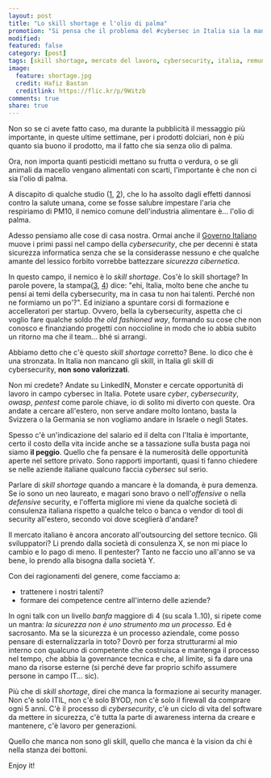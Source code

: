 ```yaml
---
layout: post
title: "Lo skill shortage e l'olio di palma"
promotion: "Si pensa che il problema del #cybersec in Italia sia la mancanza di skill. Siamo sicuri sia proprio così?"
modified: 
featured: false
category: [post]
tags: [skill shortage, mercato del lavoro, cybersecurity, italia, remunerazioni, skill, ambizioni, carriera]
image:
  feature: shortage.jpg
  credit: Hafiz Bastan
  creditlink: https://flic.kr/p/9Witzb
comments: true
share: true
---
```


Non so se ci avete fatto caso, ma durante la pubblicità il messaggio più
importante, in queste ultime settimane, per i prodotti dolciari, non è più
quanto sia buono il prodotto, ma il fatto che sia senza olio di palma.

Ora, non importa quanti pesticidi mettano su frutta o verdura, o se gli animali
da macello vengano alimentati con scarti, l'importante è che non ci sia l'olio
di palma.

A discapito di qualche studio
([1](http://www.airc.it/cancro/disinformazione/olio-di-palma-cancerogeno/),
[2](http://www.nature.com/articles/srep30502)), che lo ha assolto dagli effetti
dannosi contro la salute umana, come se fosse salubre impestare l'aria che
respiriamo di PM10, il nemico comune dell'industria alimentare è... l'olio di
palma.

Adesso pensiamo alle cose di casa nostra. Ormai anche il [Governo Italiano](http://www.sicurezzanazionale.gov.it/sisr.nsf/index.html)
muove i primi passi nel campo della _cybersecurity_, che per decenni è stata
sicurezza informatica senza che se la considerasse nessuno e che qualche amante
del lessico forbito vorrebbe battezzare _sicurezza cibernetica_.

In questo campo, il nemico è lo _skill shortage_. Cos'è lo skill shortage? In
parole povere, la
stampa([3](http://cybersecurity.startupitalia.eu/52552-20160729-cybersecurity-cercasi-esperti),
[4](http://www.repubblica.it/tecnologia/sicurezza/2016/09/29/news/cybersecurity_ottobre_e_il_mese_della_sicurezza_informatica-148781028/))
dice: "ehi, Italia, molto bene che anche tu pensi ai
temi della cybersecurity, ma in casa tu non hai talenti. Perché non ne formiamo
un po'?". Ed iniziano a spuntare corsi di formazione e accelleratori per
startup. Ovvero, bella la cybersecurity, aspetta che ci voglio fare qualche
soldo _the old fashioned way_, formando su cose che non conosco e finanziando
progetti con noccioline in modo che io abbia subito un ritorno ma che il
team... bhé si arrangi.

Abbiamo detto che c'è questo _skill shortage_ corretto? Bene. Io dico che è una
stronzata. In Italia non mancano gli skill, in Italia gli skill di
cybersecurity, **non sono valorizzati**.

Non mi credete? Andate su LinkedIN, Monster e cercate opportunità di lavoro in
campo cybersec in Italia. Potete usare _cyber_, _cybersecurity_, _owasp_,
_pentest_ come parole chiave, io di solito mi diverto con queste. Ora andate a
cercare all'estero, non serve andare molto lontano, basta la Svizzera o la
Germania se non vogliamo andare in Israele o negli States.

Spesso c'è un'indicazione del salario ed il delta con l'Italia è importante,
certo il costo della vita incide anche se a tassazione sulla busta paga noi
siamo **il peggio**. Quello che fa pensare è la numerosità delle opportunità
aperte nel settore privato. Sono rapporti importanti, quasi ti fanno chiedere
se nelle aziende italiane qualcuno faccia _cybersec_ sul serio.

Parlare di _skill shortage_ quando a mancare è la domanda, è pura demenza. Se
io sono un neo laureato, e magari sono bravo o nell'_offensive_ o nella
_defensive_ security, e l'offerta migliore mi viene da qualche società di
consulenza italiana rispetto a qualche telco o banca o vendor di tool di
security all'estero, secondo voi dove sceglierà d'andare?

Il mercato italiano è ancora ancorato all'outsourcing del settore tecnico. Gli
sviluppatori? Li prendo dalla società di consulenza X, se non mi piace lo
cambio e lo pago di meno. Il pentester? Tanto ne faccio uno all'anno se va
bene, lo prendo alla bisogna dalla società Y.

Con dei ragionamenti del genere, come facciamo a:

* trattenere i nostri talenti?
* formare dei competence centre all'interno delle aziende?

In ogni talk con un livello _banfa_ maggiore di 4 (su scala 1..10), si ripete
come un mantra: _la sicurezza non è uno strumento ma un processo_. Ed è
sacrosanto. Ma se la sicurezza è un processo aziendale, come posso pensare di
esternalizzarla in toto? Dovrò per forza strutturarmi al mio interno con
qualcuno di competente che costruisca e mantenga il processo nel tempo, che
abbia la governance tecnica e che, al limite, si fa dare una mano da risorse
esterne (si perché deve far proprio schifo assumere persone in campo IT...
sic).

Più che di _skill shortage_, direi che manca la formazione ai security manager.
Non c'è solo ITIL, non c'è solo BYOD, non c'è solo il firewall da comprare ogni
5 anni. C'è il processo di _cybersecurity_, c'è un ciclo di vita del software
da mettere in sicurezza, c'è tutta la parte di awareness interna da creare e
mantenere, c'è lavoro per generazioni.

Quello che manca non sono gli skill, quello che manca è la vision da chi è
nella stanza dei bottoni.

Enjoy it!

